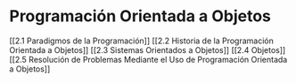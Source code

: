 # Programación Orientada a Objetos 
[[2.1 Paradigmos de la Programación]]
[[2.2 Historia de la Programación Orientada a Objetos]]
[[2.3 Sistemas Orientados a Objetos]]
[[2.4 Objetos]]
[[2.5 Resolución de Problemas Mediante el Uso de Programación Orientada a Objetos]]